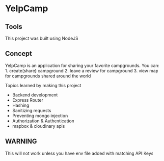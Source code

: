 # YelpCamp

## Tools 
 This project was built using NodeJS

## Concept
YelpCamp is an application for sharing your favorite campgrounds.
You can:
	   1. create(share) campground
	   2. leave a review for campground
	   3. view map for campgrounds shared around the world


Topics learned by making this project
- Backend development
- Express Router
- Hashing
- Sanitizing requests
- Preventing mongo injection
- Authorization & Authentication
- mapbox & cloudinary apis


## WARNING
This will not work unless you have env file added with matching API Keys

